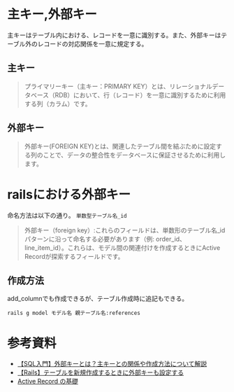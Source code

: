 # 主キー,外部キー
主キーはテーブル内における、レコードを一意に識別する。また、外部キーはテーブル外のレコードの対応関係を一意に規定する。

## 主キー

> プライマリーキー（主キー：PRIMARY KEY）とは、リレーショナルデータベース（RDB）において、行（レコード）を一意に識別するために利用する列（カラム）です。

## 外部キー

> 外部キー(FOREIGN KEY)とは、関連したテーブル間を結ぶために設定する列のことで、データの整合性をデータベースに保証させるために利用します。

# railsにおける外部キー
命名方法は以下の通り。
``単数型テーブル名_id``

> 外部キー（foreign key）:これらのフィールドは、単数形のテーブル名_idパターンに沿って命名する必要があります（例: order_id、line_item_id）。これらは、モデル間の関連付けを作成するときにActive Recordが探索するフィールドです。

## 作成方法
add_columnでも作成できるが、テーブル作成時に追記もできる。

``rails g model モデル名 親テーブル名:references``

# 参考資料
- [【SQL入門】外部キーとは？主キーとの関係や作成方法について解説](https://www.sejuku.net/blog/54072)
- [【Rails】テーブルを新規作成するときに外部キーも設定する](https://k-koh.hatenablog.com/entry/2020/06/13/150418)
- [Active Record の基礎](https://railsguides.jp/active_record_basics.html)
